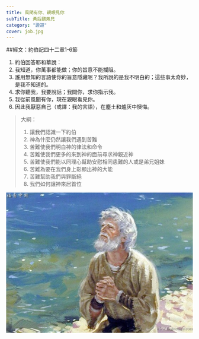 ```yaml
---
title: 風聞有你、親眼見你
subTitle: 黃后鵬弟兄
category: "證道"
cover: job.jpg
---
```

##經文：約伯記四十二章1-6節


1. 約伯回答耶和華說：
2. 我知道，你萬事都能做；你的旨意不能攔阻。
3. 誰用無知的言語使你的旨意隱藏呢？我所說的是我不明白的；這些事太奇妙，是我不知道的。
4. 求你聽我，我要說話；我問你，求你指示我。
5. 我從前風聞有你，現在親眼看見你。
6. 因此我厭惡自己（或譯：我的言語），在塵土和爐灰中懊悔。

> 大綱：
>1. 讓我們認識一下約伯
>2. 神為什麼仍然讓我們遇到苦難
>3. 苦難使我們明白神的律法和命令  
>4. 苦難使我們更多的來到神的面前尋求神親近神 
>5. 苦難使我們能以同理心幫助安慰相同患難的人或是弟兄姐妹
>6. 苦難為要在我們身上彰顯出神的大能 
>7. 苦難幫助我們與罪斷絕
>8. 我們如何讓神來居首位  




![](./job.jpg)






